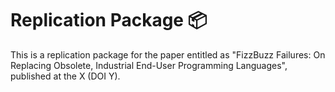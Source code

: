 # Replication Package 📦

This is a replication package for the paper entitled as "FizzBuzz Failures: On Replacing Obsolete, Industrial End-User Programming Languages", published at the X (DOI Y).
